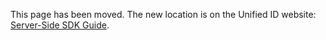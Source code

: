 This page has been moved. The new location is on the Unified ID website: [Server-Side SDK Guide](https://unifiedid.com/docs/sdks/dsp-client-v1-overview).
